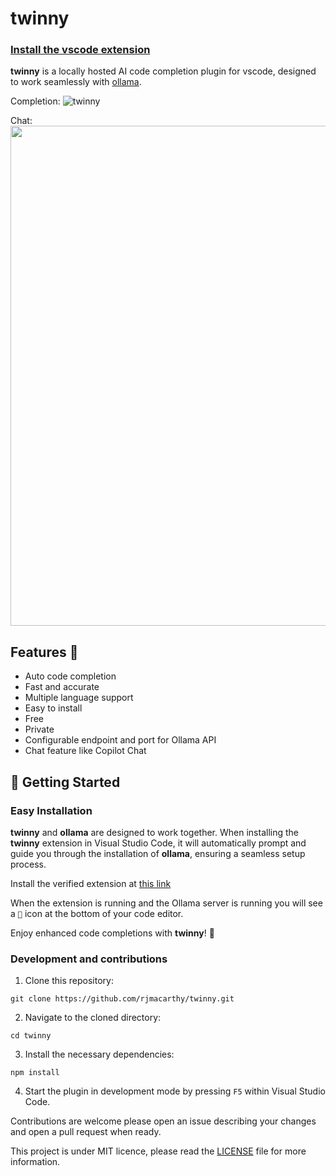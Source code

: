 # twinny

### [Install the vscode extension](https://marketplace.visualstudio.com/items?itemName=rjmacarthy.twinny#review-details)

**twinny** is a locally hosted AI code completion plugin for vscode, designed to work seamlessly with [ollama](https://github.com/jmorganca/ollama).

Completion:
![twinny](https://github.com/rjmacarthy/twinny/assets/5537428/95a1d8d5-f2fb-47b3-b246-23ff822464c3)

Chat:
<img src="https://github.com/rjmacarthy/twinny/assets/5537428/eabbde10-898b-4178-a4e3-2080b8a7cabe" width="800"/>

## Features 🤖

- Auto code completion
- Fast and accurate
- Multiple language support
- Easy to install
- Free
- Private
- Configurable endpoint and port for Ollama API
- Chat feature like Copilot Chat

## 🚀 Getting Started

### Easy Installation

**twinny** and **ollama** are designed to work together. When installing the **twinny** extension in Visual Studio Code, it will automatically prompt and guide you through the installation of **ollama**, ensuring a seamless setup process.

Install the verified extension at [this link](https://marketplace.visualstudio.com/items?itemName=rjmacarthy.twinny)

When the extension is running and the Ollama server is running you will see a `🤖` icon at the bottom of your code editor.

Enjoy enhanced code completions with **twinny**! 🎉

### Development and contributions

1. Clone this repository:

```
git clone https://github.com/rjmacarthy/twinny.git
```

2. Navigate to the cloned directory:

```
cd twinny
```

3. Install the necessary dependencies:

```
npm install
```

4. Start the plugin in development mode by pressing `F5` within Visual Studio Code.

Contributions are welcome please open an issue describing your changes and open a pull request when ready.

This project is under MIT licence, please read the [LICENSE](https://github.com/rjmacarthy/twinny/blob/master/LICENSE) file for more information.
